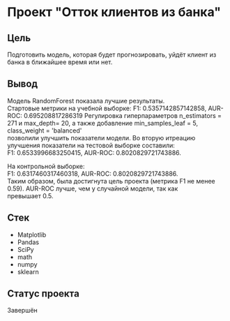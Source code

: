 # Проект "Отток клиентов из банка"

## Цель
Подготовить модель, которая будет прогнозировать, уйдёт клиент из банка в ближайшее время или нет.  

## Вывод
Модель RandomForest показала лучшие результаты.  
Стартовые метрики на учебной выборке: F1: 0.5357142857142858, AUR-ROC: 0.695208817286319 
Регулировка гиперпараметров n_estimators = 271 и max_depth= 20, а также добавление min_samples_leaf = 5, class_weight = 'balanced'  
позволили улучшить показатели модели. Во вторую итреацию улучшения показатели на тестовой выборке составили:  
F1: 0.6533996683250415, AUR-ROC: 0.8020829721743886.    
  
На контрольной выборке:  
F1: 0.6317460317460318, AUR-ROC: 0.8020829721743886.   
Таким образом, была достигнута цель проекта (метрика F1 не менее 0.59). AUR-ROC лучше, чем у случайной модели, так как  
превышает 0.5.  

## Стек  
- Matplotlib
- Pandas
- SciPy
- math
- numpy
- sklearn
  
## Статус проекта  
Завершён
